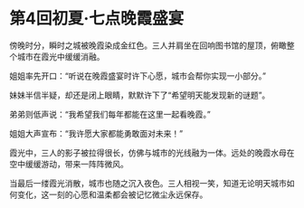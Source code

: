 # 第4回初夏·七点晚霞盛宴

傍晚时分，瞬时之城被晚霞染成金红色。三人并肩坐在回响图书馆的屋顶，俯瞰整个城市在霞光中缓缓消融。

姐姐率先开口：“听说在晚霞盛宴时许下心愿，城市会帮你实现一小部分。”

妹妹半信半疑，却还是闭上眼睛，默默许下了“希望明天能发现新的谜题”。

弟弟则低声说：“我希望我们每年都能在这里一起看晚霞。”

姐姐大声宣布：“我许愿大家都能勇敢面对未来！”

霞光中，三人的影子被拉得很长，仿佛与城市的光线融为一体。远处的晚霞水母在空中缓缓游动，带来一阵阵微风。

当最后一缕霞光消散，城市也随之沉入夜色。三人相视一笑，知道无论明天城市如何变化，这一刻的心愿和温柔都会被记忆微尘永远保存。 